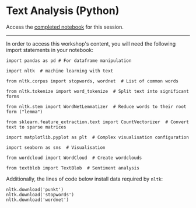 # Text Analysis (Python)

Access the [completed notebook](./text_analysis_completed_notebook.ipynb) for this session.

<hr>

In order to access this workshop's content, you will need the following import statements in your notebook:

```
import pandas as pd # For dataframe manipulation

import nltk  # machine learning with text

from nltk.corpus import stopwords, wordnet  # List of common words

from nltk.tokenize import word_tokenize  # Split text into significant forms

from nltk.stem import WordNetLemmatizer  # Reduce words to their root form ("lemma")

from sklearn.feature_extraction.text import CountVectorizer  # Convert text to sparse matrices

import matplotlib.pyplot as plt  # Complex visualisation configuration

import seaborn as sns  # Visualisation

from wordcloud import WordCloud  # Create wordclouds

from textblob import TextBlob  # Sentiment analysis
```

Additionally, the lines of code below install data required by `nltk`:

```
nltk.download('punkt')
nltk.download('stopwords')
nltk.download('wordnet')
```
